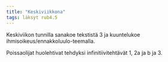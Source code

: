```yaml
---
title: "Keskiviikkona"
tags: läksyt rub4.5
---
```


Keskiviikon tunnilla sanakoe tekstistä 3 ja kuuntelukoe ihmisoikeus/ennakkoluulo-teemalla.

Poissaolijat huolehtivat tehdyksi infinitiivitehtävät 1, 2a ja b ja 3.
